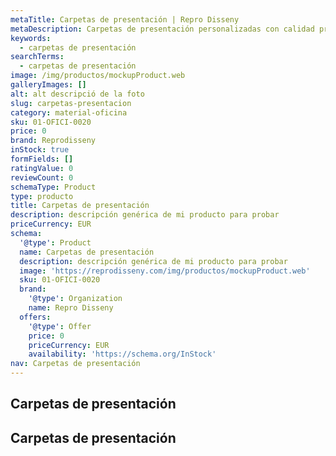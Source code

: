 ```yaml
---
metaTitle: Carpetas de presentación | Repro Disseny
metaDescription: Carpetas de presentación personalizadas con calidad profesional en Cataluña.
keywords:
  - carpetas de presentación
searchTerms:
  - carpetas de presentación
image: /img/productos/mockupProduct.web
galleryImages: []
alt: alt descripció de la foto
slug: carpetas-presentacion
category: material-oficina
sku: 01-OFICI-0020
price: 0
brand: Reprodisseny
inStock: true
formFields: []
ratingValue: 0
reviewCount: 0
schemaType: Product
type: producto
title: Carpetas de presentación
description: descripción genérica de mi producto para probar
priceCurrency: EUR
schema:
  '@type': Product
  name: Carpetas de presentación
  description: descripción genérica de mi producto para probar
  image: 'https://reprodisseny.com/img/productos/mockupProduct.web'
  sku: 01-OFICI-0020
  brand:
    '@type': Organization
    name: Repro Disseny
  offers:
    '@type': Offer
    price: 0
    priceCurrency: EUR
    availability: 'https://schema.org/InStock'
nav: Carpetas de presentación
---
```


## Carpetas de presentación

## Carpetas de presentación
